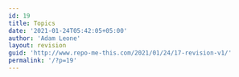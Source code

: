 ```yaml
---
id: 19
title: Topics
date: '2021-01-24T05:42:05+05:00'
author: 'Adam Leone'
layout: revision
guid: 'http://www.repo-me-this.com/2021/01/24/17-revision-v1/'
permalink: '/?p=19'
---
```


